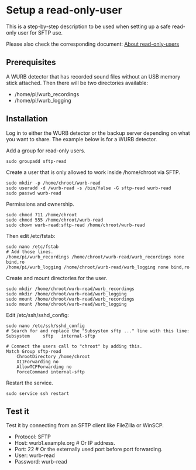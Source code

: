 # Setup a read-only-user

This is a step-by-step description to be used when setting up a
safe read-only user for SFTP use.

Please also check the corresponding document:
[About read-only-users](./about_read_only_users.md)

## Prerequisites

A WURB detector that has recorded sound files without an USB memory
stick attached. Then there will be two directories available:
- /home/pi/wurb_recordings
- /home/pi/wurb_logging

## Installation

Log in to either the WURB detector or the backup server depending
on what you want to share. The example below is for a WURB detector.

Add a group for read-only users.

    sudo groupadd sftp-read

Create a user that is only allowed to work inside /home/chroot via SFTP.

    sudo mkdir -p /home/chroot/wurb-read
    sudo useradd -d /wurb-read -s /bin/false -G sftp-read wurb-read
    sudo passwd wurb-read

Permissions and ownership.

    sudo chmod 711 /home/chroot
    sudo chmod 555 /home/chroot/wurb-read
    sudo chown wurb-read:sftp-read /home/chroot/wurb-read

Then edit /etc/fstab:

    sudo nano /etc/fstab
    # Add those lines.
    /home/pi/wurb_recordings /home/chroot/wurb-read/wurb_recordings none bind,ro
    /home/pi/wurb_logging /home/chroot/wurb-read/wurb_logging none bind,ro

Create and mount directories for the user.

    sudo mkdir /home/chroot/wurb-read/wurb_recordings
    sudo mkdir /home/chroot/wurb-read/wurb_logging
    sudo mount /home/chroot/wurb-read/wurb_recordings
    sudo mount /home/chroot/wurb-read/wurb_logging

Edit /etc/ssh/sshd_config:

    sudo nano /etc/ssh/sshd_config
    # Search for and replace the "Subsystem sftp ..." line with this line:
    Subsystem     sftp   internal-sftp
    
    # Connect the users call to "chroot" by adding this.
    Match Group sftp-read
        ChrootDirectory /home/chroot
        X11Forwarding no
        AllowTCPForwarding no
        ForceCommand internal-sftp

Restart the service.

    sudo service ssh restart

## Test it

Test it by connecting from an SFTP client like FileZilla or WinSCP.

- Protocol: SFTP
- Host: wurb1.example.org # Or IP address.
- Port: 22 # Or the externally used port before port forwarding.
- User: wurb-read
- Password: wurb-read
